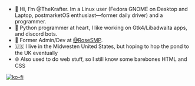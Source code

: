 - 👋 Hi, I’m @TheKrafter. Im a Linux user (Fedora GNOME on Desktop and Laptop, postmarketOS enthusiast—former daily driver) and a programmer.
- 🐍 Python programmer at heart, I like working on Gtk4/Libadwaita apps, and discord bots.
- 💼 Former Admin/Dev at [@RoseSMP](https://github.com/RoseSMP). 
- 🇺🇸 I live in the Midwesten United States, but hoping to hop the pond to the UK eventually
- 🌐 Also used to do web stuff, so I still know some barebones HTML and CSS

[![ko-fi](https://ko-fi.com/img/githubbutton_sm.svg)](https://ko-fi.com/G2G5DO1DO)


